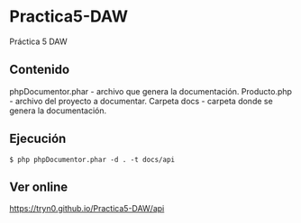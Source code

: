 # Practica5-DAW
Práctica 5 DAW

## Contenido  
phpDocumentor.phar - archivo que genera la documentación.
Producto.php - archivo del proyecto a documentar.
Carpeta docs - carpeta donde se genera la documentación.

## Ejecución  
```Code
$ php phpDocumentor.phar -d . -t docs/api
```

## Ver online
https://tryn0.github.io/Practica5-DAW/api
